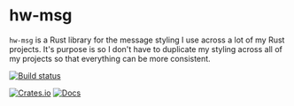 # hw-msg
`hw-msg` is a Rust library for the message styling I use across a lot of my Rust projects. It's purpose is so I don't have to duplicate my styling across all of my projects so that everything can be more consistent.

[![Build status](https://img.shields.io/drone/build/hwittenborn/hw-msg?logo=drone&label=deploy&server=https%3A%2F%2Fdrone.hunterwittenborn.com)](https://drone.hunterwittenborn.com/hwittenborn/hw-msg/latest)

[![Crates.io](https://img.shields.io/crates/v/hw-msg?logo=rust)](https://crates.io/crates/hw-msg)
[![Docs](https://img.shields.io/docsrs/hw-msg?label=rust%20docs&logo=rust)](https://docs.rs/hw-msg)
